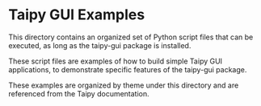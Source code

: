 # Taipy GUI Examples

This directory contains an organized set of Python script files that can
be executed, as long as the taipy-gui package is installed.

These script files are examples of how to build simple Taipy GUI applications,
to demonstrate specific features of the taipy-gui package.

These examples are organized by theme under this directory and are referenced
from the Taipy documentation.
